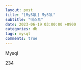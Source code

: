 ```yaml
---
layout: post
title: "[MySQL] MySQL"
subtitle: "테스트"
date: 2023-06-19 03:00:00 +0900
categories: db
tags: mysql
comments: true
---
```


Mysql

234
